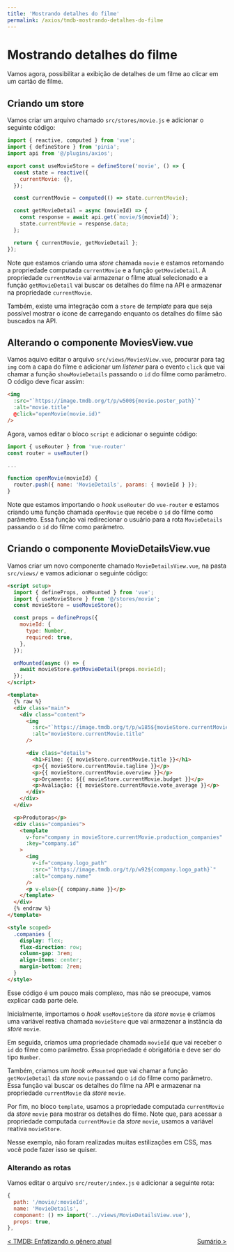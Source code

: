 ```yaml
---
title: 'Mostrando detalhes do filme'
permalink: /axios/tmdb-mostrando-detalhes-do-filme
---
```


# Mostrando detalhes do filme

Vamos agora, possibilitar a exibição de detalhes de um filme ao clicar em um cartão de filme.

## Criando um store

Vamos criar um arquivo chamado `src/stores/movie.js` e adicionar o seguinte código:

```js
import { reactive, computed } from 'vue';
import { defineStore } from 'pinia';
import api from '@/plugins/axios';

export const useMovieStore = defineStore('movie', () => {
  const state = reactive({
    currentMovie: {},
  });

  const currentMovie = computed(() => state.currentMovie);

  const getMovieDetail = async (movieId) => {
    const response = await api.get(`movie/${movieId}`);
    state.currentMovie = response.data;
  };

  return { currentMovie, getMovieDetail };
});
```

Note que estamos criando uma _store_ chamada `movie` e estamos retornando a propriedade computada `currentMovie` e a função `getMovieDetail`. A propriedade `currentMovie` vai armazenar o filme atual selecionado e a função `getMovieDetail` vai buscar os detalhes do filme na API e armazenar na propriedade `currentMovie`.

Também, existe uma integração com a `store` de _template_ para que seja possível mostrar o ícone de carregando enquanto os detalhes do filme são buscados na API.

## Alterando o componente MoviesView.vue

Vamos aquivo editar o arquivo `src/views/MoviesView.vue`, procurar para tag `img` com a capa do filme e adicionar um _listener_ para o evento `click` que vai chamar a função `showMovieDetails` passando o `id` do filme como parâmetro. O código deve ficar assim:

```html
<img
  :src="`https://image.tmdb.org/t/p/w500${movie.poster_path}`"
  :alt="movie.title"
  @click="openMovie(movie.id)"
/>
```

Agora, vamos editar o bloco `script` e adicionar o seguinte código:

```js
import { useRouter } from 'vue-router'
const router = useRouter()

...

function openMovie(movieId) {
  router.push({ name: 'MovieDetails', params: { movieId } });
}
```

Note que estamos importando o _hook_ `useRouter` do `vue-router` e estamos criando uma função chamada `openMovie` que recebe o `id` do filme como parâmetro. Essa função vai redirecionar o usuário para a rota `MovieDetails` passando o `id` do filme como parâmetro.

## Criando o componente MovieDetailsView.vue

Vamos criar um novo componente chamado `MovieDetailsView.vue`, na pasta `src/views/` e vamos adicionar o seguinte código:

```html
<script setup>
  import { defineProps, onMounted } from 'vue';
  import { useMovieStore } from '@/stores/movie';
  const movieStore = useMovieStore();

  const props = defineProps({
    movieId: {
      type: Number,
      required: true,
    },
  });

  onMounted(async () => {
    await movieStore.getMovieDetail(props.movieId);
  });
</script>

<template>
  {% raw %}
  <div class="main">
    <div class="content">
      <img
        :src="`https://image.tmdb.org/t/p/w185${movieStore.currentMovie.poster_path}`"
        :alt="movieStore.currentMovie.title"
      />

      <div class="details">
        <h1>Filme: {{ movieStore.currentMovie.title }}</h1>
        <p>{{ movieStore.currentMovie.tagline }}</p>
        <p>{{ movieStore.currentMovie.overview }}</p>
        <p>Orçamento: ${{ movieStore.currentMovie.budget }}</p>
        <p>Avaliação: {{ movieStore.currentMovie.vote_average }}</p>
      </div>
    </div>
  </div>

  <p>Produtoras</p>
  <div class="companies">
    <template
      v-for="company in movieStore.currentMovie.production_companies"
      :key="company.id"
    >
      <img
        v-if="company.logo_path"
        :src="`https://image.tmdb.org/t/p/w92${company.logo_path}`"
        :alt="company.name"
      />
      <p v-else>{{ company.name }}</p>
    </template>
  </div>
  {% endraw %}
</template>

<style scoped>
  .companies {
    display: flex;
    flex-direction: row;
    column-gap: 3rem;
    align-items: center;
    margin-bottom: 2rem;
  }
</style>
```

Esse código é um pouco mais complexo, mas não se preocupe, vamos explicar cada parte dele.

Inicialmente, importamos o _hook_ `useMovieStore` da _store_ `movie` e criamos uma variável reativa chamada `movieStore` que vai armazenar a instância da _store_ `movie`.

Em seguida, criamos uma propriedade chamada `movieId` que vai receber o `id` do filme como parâmetro. Essa propriedade é obrigatória e deve ser do tipo `Number`.

Também, criamos um _hook_ `onMounted` que vai chamar a função `getMovieDetail` da _store_ `movie` passando o `id` do filme como parâmetro. Essa função vai buscar os detalhes do filme na API e armazenar na propriedade `currentMovie` da _store_ `movie`.

Por fim, no bloco `template`, usamos a propriedade computada `currentMovie` da _store_ `movie` para mostrar os detalhes do filme. Note que, para acessar a propriedade computada `currentMovie` da _store_ `movie`, usamos a variável reativa `movieStore`.

Nesse exemplo, não foram realizadas muitas estilizações em CSS, mas você pode fazer isso se quiser.

### Alterando as rotas

Vamos editar o arquivo `src/router/index.js` e adicionar a seguinte rota:

```js
{
  path: '/movie/:movieId',
  name: 'MovieDetails',
  component: () => import('../views/MovieDetailsView.vue'),
  props: true,
},
```

<span style="display: flex; justify-content: space-between;"> <span> [&lt; TMDB: Enfatizando o gênero atual](tmdb-enfatizando-genero-atual.html 'Anterior')</span> <span>[Sumário &gt;](../ 'Próximo')</span></span>
